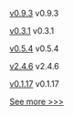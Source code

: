 
[v0.9.3](https://github.com/hyperledger/firefly-transaction-manager/releases/tag/v0.9.3) v0.9.3

[v0.3.1](https://github.com/hyperledger/ursa-wrapper-go/releases/tag/v0.3.1) v0.3.1

[v0.5.4](https://github.com/hyperledger/firefly-helm-charts/releases/tag/v0.5.4) v0.5.4

[v2.4.6](https://github.com/hyperledger/fabric/releases/tag/v2.4.6) v2.4.6

[v0.1.17](https://github.com/hyperledger/firefly-common/releases/tag/v0.1.17) v0.1.17


[See more >>>](https://start-here.hyperledger.org/releases)
